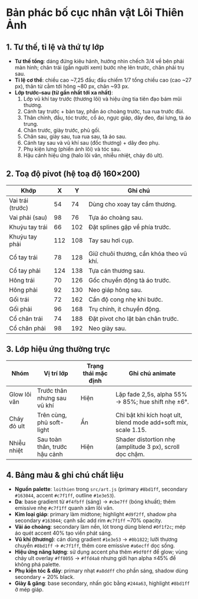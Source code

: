 # Bản phác bố cục nhân vật Lôi Thiên Ảnh

## 1. Tư thế, tỉ lệ và thứ tự lớp
- **Tư thế tổng**: dáng đứng kiêu hãnh, hướng nhìn chếch 3/4 về bên phải màn hình; chân trái (gần người xem) bước nhẹ lên trước, chân phải trụ sau.
- **Tỉ lệ cơ thể**: chiều cao ~7,25 đầu; đầu chiếm 1/7 tổng chiều cao (cao ~27 px), thân từ cằm tới hông ~80 px, chân ~93 px.
- **Lớp trước–sau (từ gần nhất tới xa nhất)**:
  1. Lớp vũ khí tay trước (thương lôi) và hiệu ứng tia tiên đạo bám mũi thương.
  2. Cánh tay trước + bàn tay, phần áo choàng trước, tua rua trước đùi.
  3. Thân chính, đầu, tóc trước, cổ áo, ngực giáp, dây đeo, đai lưng, tà áo trung.
  4. Chân trước, giày trước, phủ gối.
  5. Chân sau, giày sau, tua rua sau, tà áo sau.
  6. Cánh tay sau và vũ khí sau (đốc thương) + dây đeo phụ.
  7. Phụ kiện lưng (phiến ánh lôi) và tóc sau.
  8. Hậu cảnh hiệu ứng (halo lôi văn, nhiễu nhiệt, cháy đỏ ult).

## 2. Toạ độ pivot (hệ toạ độ 160×200)
| Khớp | X | Y | Ghi chú |
|------|---|---|---------|
| Vai trái (trước) | 54 | 74 | Dùng cho xoay tay cầm thương. |
| Vai phải (sau) | 98 | 76 | Tựa áo choàng sau. |
| Khuỷu tay trái | 66 | 102 | Đặt splines gập về phía trước. |
| Khuỷu tay phải | 112 | 108 | Tay sau hơi cụp. |
| Cổ tay trái | 78 | 128 | Giữ chuôi thương, cần khóa theo vũ khí. |
| Cổ tay phải | 124 | 138 | Tựa cán thương sau. |
| Hông trái | 70 | 126 | Gốc chuyển động tà áo trước. |
| Hông phải | 92 | 130 | Neo giáp hông sau. |
| Gối trái | 72 | 162 | Cần độ cong nhẹ khi bước. |
| Gối phải | 96 | 168 | Trụ chính, ít chuyển động. |
| Cổ chân trái | 74 | 188 | Đặt pivot cho lật bàn chân trước. |
| Cổ chân phải | 98 | 192 | Neo giày sau. |

## 3. Lớp hiệu ứng thường trực
| Nhóm | Vị trí lớp | Trạng thái mặc định | Ghi chú animate |
|------|------------|---------------------|------------------|
| Glow lôi văn | Trước thân nhưng sau vũ khí | Hiện | Lặp fade 2,5s, alpha 55% → 85%; hue shift nhẹ ±6°. |
| Cháy đỏ ult | Trên cùng, phủ soft-light | Ẩn | Chỉ bật khi kích hoạt ult, blend mode add+soft mix, scale 1.15. |
| Nhiễu nhiệt | Sau toàn thân, trước hậu cảnh | Hiện | Shader distortion nhẹ (amplitude 3 px), scroll dọc chậm. |

## 4. Bảng màu & ghi chú chất liệu
- **Nguồn palette**: `loithien` trong `src/art.js` (primary `#8bd1ff`, secondary `#163044`, accent `#c7f1ff`, outline `#1e3e53`).
- **Da**: base gradient từ `#f4fbff` (sáng) → `#cbe7ff` (bóng khuất); thêm emissive nhẹ `#c7f1ff` quanh xăm lôi văn.
- **Kim loại giáp**: primary làm midtone; highlight `#d9f2ff`, shadow pha secondary `#163044`; cạnh sắc add rim `#c7f1ff` ~70% opacity.
- **Vải áo choàng**: secondary làm nền, lót trong dùng blend `#0f1f2c`; mép áo quét accent 40% tạo viền phát sáng.
- **Vũ khí (thương)**: cán dùng gradient `#1e3e53` → `#0b1822`; lưỡi thương chuyển `#8bd1ff` → `#c7f1ff`, thêm core emissive `#a6ecff` dọc sống.
- **Hiệu ứng năng lượng**: sử dụng accent pha thêm `#9df0ff` để glow; vùng cháy ult overlay `#ff8055` → `#ffd4a8` nhưng giới hạn alpha ≤45% để không phá palette.
- **Phụ kiện tóc & dây**: primary nhạt `#a8ddff` cho phần sáng, shadow dùng secondary + 20% black.
- **Giày & găng**: base secondary, nhấn góc bằng `#244a63`, highlight `#8bd1ff` ở mép giáp.
